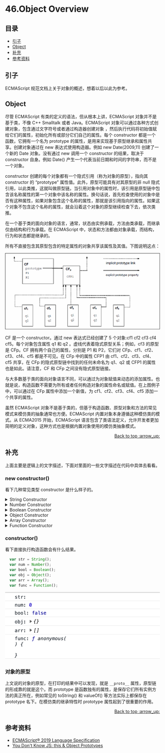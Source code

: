 # 46.Object Overview
## <a name="index"></a> 目录
- [引子](#reason)
- [Object](#object)
- [补充](#supply)
- [参考资料](#reference)


## <a name="reason"></a> 引子
ECMAScript 规范文档上关于对象的概述，想着以后以此为参考。

## <a name="object"></a> Object
尽管 ECMAScript 有类的定义的语法，但从根本上讲，ECMAScript 对象并不是基于类，不像 C++ Smalltalk 或者 Java。ECMAScript 对象可以通过各种方式创建对象，包含通过文字符号或者通过构造器创建对象 ，然后执行代码将初始值赋给它们的属性，初始化所有或部分它们自己的属性。每个 constructor 都是一个函数，它拥有一个名为 prototype 的属性，是用来实现基于原型继承和属性共享。创建对象通过在 new 表达式使用构造器。例如 new Date(2009,11) 创建了一个新的 Date 对象。没有通过 new 调用一个 constructor 的结果，取决于 constructor 自身。例如 Date() 产生一个代表当前日期和时间的字符串，而不是一个对象。

constructor 创建的每个对象都有一个隐式引用（称为对象的原型），指向其 constructor 的 “prototype” 属性值。此外，原型可能具有对其原型的非 null 隐式引用，以此类推，这就叫做原型链。当引用对象中的属性时，该引用是原型链中包含该名称属性的第一个对象中该名称的属性。换句话说，首先检查使用的对象中是否有这种属性，如果对象包含这个名称的属性，那就是该引用指向的属性。如果这个对象不包含这个名称的属性，就会沿着这个对象的原型继续检查下去，依次类推。

在一个基于类的面向对象的语言，通常，状态由实例承载，方法由类承载，而继承仅由结构和行为承载。在 ECMAScript 中，状态和方法都由对象承载，而结构，行为和状态都是继承的。

所有不直接包含其原型包含的特定属性的对象共享该属性及其值。下图说明这点：

![40-figure][url-local-figure]

CF 是一个 constructor。通过 new 表达式已经创建了 5 个对象:cf1 cf2 cf3 cf4 cf5。每个对象包含属性 q1 和 q2 。虚线代表着隐式原型关系；例如，cf3 的原型是 CFp。CF 拥有两个自己的属性，分别是 P1 和 P2，它们对 CFp、cf1、cf2、cf3、cf4、cf5 都是不可见。在 CFp 中的属性 CFP1 由 cf1、cf2、cf3、cf4、cf5 共享，在 CFp 的隐式原型链中找到的任何未命名为 q1、q2 或 CFP1 的属性也是如此。请注意，CF 和 CFp 之间没有隐式原型链接。

与大多数基于类的面向对象语言不同，可以通过为对象赋值来动态的添加属性。也就是说，构造函数不需要为所有或者任何构造对象的属性命名或赋值。在上图例子中，可以通过在 CFp 属性中添加一个新值，为 cf1、cf2、cf3、cf4、cf5 添加一个共享的属性。

虽然 ECMAScript 对象不是基于类的，但基于构造函数、原型对象和方法的常见模式来模仿类的抽象通常也方便。ECMAScript 内置对象本身遵循这种模仿类的模式。从 ECMA2015 开始，ECMAScript 语言包含了类语法定义，允许开发者更加简明的定义对象，这种方式也是根据内置对象使用的模仿类抽象模式。

<div align="right"><a href="#index">Back to top :arrow_up:</a></div>

## <a name="supply"></a> 补充
上面主要是逻辑上的文字描述，下面对里面的一些文字描述在代码中具体去看看。
### new constructor()
看下几种常见类型 constructor 是什么样子的。
<details>
<summary>String Constructor</summary>

```js
var str = new String("1");
console.info("str:", str);
```
![46-string][url-local-string]

</details>

<details>
<summary>Number Constructor</summary>

```js
var num = new Number(1);
console.info("num:", num);
```
![46-number][url-local-number]

</details>

<details>
<summary>Boolean Constructor</summary>

```js
var bool = new Boolean(true);
console.info("bool:", bool);
```
![46-bool][url-local-bool]

</details>

<details>
<summary>Object Constructor</summary>

```js
var obj = new Object();
console.info("obj:", obj);
```
![46-obj][url-local-obj]

</details>

<details>
<summary>Array Constructor</summary>

```js
var arr = new Array();
console.info("arr:", arr);
```
![46-arr][url-local-arr]

</details>

<details>
<summary>Function Constructor</summary>

```js
var func = new Function('console.info("func")');
console.info("func:", func);
```
![46-func][url-local-func]

</details>

### constructor()
看下直接执行构造函数会有什么结果。
```js
  var str = String();
  var num = Number();
  var bool = Boolean();
  var obj = Object();
  var arr = Array();
  var func = Function();
```
![46-constructor][url-local-constructor]

### 对象的原型
上文说的对象的原型，在打印的结果中可以发现，就是 `__proto__` 属性，原型链的形成靠的就是这个。而 prototype 是函数独有的属性，是保存它们所有实例方法的真正所在，例如常见的 toString() 和 valueOf() 等方法实际上都保存在 prototype 名下。在模仿类的继承特性时 prototype 属性起到了很重要的作用。

<div align="right"><a href="#index">Back to top :arrow_up:</a></div>


## <a name="reference"></a> 参考资料
- [ECMAScript® 2019 Language Specification][url-ecma]
- [You Don't Know JS: this & Object Prototypes][url-blog1]


[url-base]:https://xxholic.github.io/segment/images

[url-blog1]:https://github.com/getify/You-Dont-Know-JS/blob/master/this%20%26%20object%20prototypes/ch5.md
[url-ecma]:http://www.ecma-international.org/publications/standards/Ecma-262.htm


[url-local-figure]:../images/46/figure-1.png
[url-local-string]:../images/46/46-string.png
[url-local-number]:../images/46/46-number.png
[url-local-bool]:../images/46/46-bool.png
[url-local-obj]:../images/46/46-obj.png
[url-local-arr]:../images/46/46-arr.png
[url-local-func]:../images/46/46-func.png
[url-local-constructor]:../images/46/46-constructor.png
